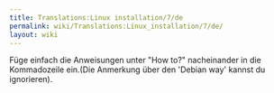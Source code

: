 ```yaml
---
title: Translations:Linux installation/7/de
permalink: wiki/Translations:Linux_installation/7/de/
layout: wiki
---
```


Füge einfach die Anweisungen unter "How to?" nacheinander in die
Kommadozeile ein.(Die Anmerkung über den 'Debian way' kannst du
ignorieren).
